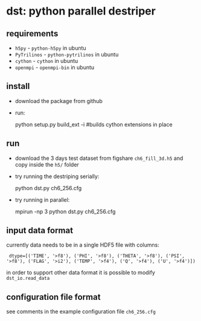 dst: python parallel destriper
==============================

## requirements

* `h5py` - `python-h5py` in ubuntu
* `PyTrilinos` - `python-pytrilinos` in ubuntu
* `cython` - `cython` in ubuntu
* `openmpi` - `openmpi-bin` in ubuntu

## install

* download the package from github
* run:

    python setup.py build_ext -i #builds cython extensions in place

## run

* download the 3 days test dataset from figshare `ch6_fill_3d.h5` 
  and copy inside the `h5/` folder
* try running the destriping serially:

    python dst.py ch6_256.cfg

* try running in parallel:

    mpirun -np 3 python dst.py ch6_256.cfg

## input data format

currently data needs to be in a single HDF5 file with columns:

     dtype=[('TIME', '>f8'), ('PHI', '>f8'), ('THETA', '>f8'), ('PSI', '>f8'), ('FLAG', '>i2'), ('TEMP', '>f4'), ('Q', '>f4'), ('U', '>f4')])

in order to support other data format it is possible to modify `dst_io.read_data`

## configuration file format

see comments in the example configuration file `ch6_256.cfg`
